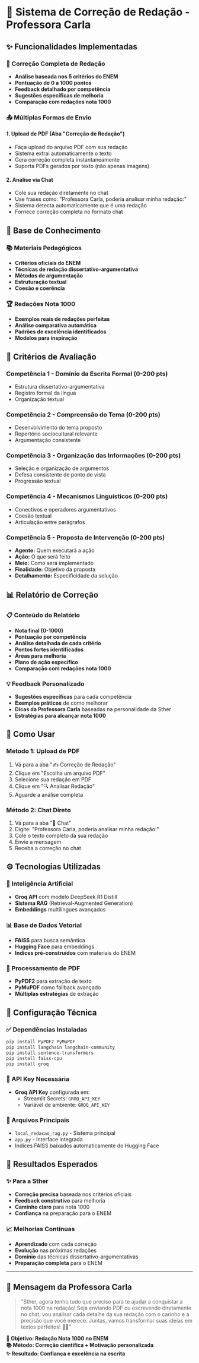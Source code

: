# 📝 Sistema de Correção de Redação - Professora Carla

## ✨ Funcionalidades Implementadas

### 🎯 Correção Completa de Redação

- **Análise baseada nos 5 critérios do ENEM**
- **Pontuação de 0 a 1000 pontos**
- **Feedback detalhado por competência**
- **Sugestões específicas de melhoria**
- **Comparação com redações nota 1000**

### 📤 Múltiplas Formas de Envio

#### 1. **Upload de PDF (Aba "Correção de Redação")**

- Faça upload do arquivo PDF com sua redação
- Sistema extrai automaticamente o texto
- Gera correção completa instantaneamente
- Suporta PDFs gerados por texto (não apenas imagens)

#### 2. **Análise via Chat**

- Cole sua redação diretamente no chat
- Use frases como: "Professora Carla, poderia analisar minha redação:"
- Sistema detecta automaticamente que é uma redação
- Fornece correção completa no formato chat

## 🧠 Base de Conhecimento

### 📚 Materiais Pedagógicos

- **Critérios oficiais do ENEM**
- **Técnicas de redação dissertativo-argumentativa**
- **Métodos de argumentação**
- **Estruturação textual**
- **Coesão e coerência**

### 🏆 Redações Nota 1000

- **Exemplos reais de redações perfeitas**
- **Análise comparativa automática**
- **Padrões de excelência identificados**
- **Modelos para inspiração**

## 🎯 Critérios de Avaliação

### **Competência 1** - Domínio da Escrita Formal (0-200 pts)

- Estrutura dissertativo-argumentativa
- Registro formal da língua
- Organização textual

### **Competência 2** - Compreensão do Tema (0-200 pts)

- Desenvolvimento do tema proposto
- Repertório sociocultural relevante
- Argumentação consistente

### **Competência 3** - Organização das Informações (0-200 pts)

- Seleção e organização de argumentos
- Defesa consistente de ponto de vista
- Progressão textual

### **Competência 4** - Mecanismos Linguísticos (0-200 pts)

- Conectivos e operadores argumentativos
- Coesão textual
- Articulação entre parágrafos

### **Competência 5** - Proposta de Intervenção (0-200 pts)

- **Agente:** Quem executará a ação
- **Ação:** O que será feito
- **Meio:** Como será implementado
- **Finalidade:** Objetivo da proposta
- **Detalhamento:** Especificidade da solução

## 📊 Relatório de Correção

### 📋 Conteúdo do Relatório

- **Nota final (0-1000)**
- **Pontuação por competência**
- **Análise detalhada de cada critério**
- **Pontos fortes identificados**
- **Áreas para melhoria**
- **Plano de ação específico**
- **Comparação com redações nota 1000**

### 💡 Feedback Personalizado

- **Sugestões específicas** para cada competência
- **Exemplos práticos** de como melhorar
- **Dicas da Professora Carla** baseadas na personalidade da Sther
- **Estratégias para alcançar nota 1000**

## 🚀 Como Usar

### **Método 1: Upload de PDF**

1. Vá para a aba "✍️ Correção de Redação"
2. Clique em "Escolha um arquivo PDF"
3. Selecione sua redação em PDF
4. Clique em "🔍 Analisar Redação"
5. Aguarde a análise completa

### **Método 2: Chat Direto**

1. Vá para a aba "💬 Chat"
2. Digite: "Professora Carla, poderia analisar minha redação:"
3. Cole o texto completo da sua redação
4. Envie a mensagem
5. Receba a correção no chat

## ⚙️ Tecnologias Utilizadas

### 🧠 Inteligência Artificial

- **Groq API** com modelo DeepSeek R1 Distill
- **Sistema RAG** (Retrieval-Augmented Generation)
- **Embeddings** multilíngues avançados

### 📊 Base de Dados Vetorial

- **FAISS** para busca semântica
- **Hugging Face** para embeddings
- **Indices pré-construídos** com materiais do ENEM

### 📄 Processamento de PDF

- **PyPDF2** para extração de texto
- **PyMuPDF** como fallback avançado
- **Múltiplas estratégias** de extração

## 🔧 Configuração Técnica

### ✅ Dependências Instaladas

```bash
pip install PyPDF2 PyMuPDF
pip install langchain langchain-community
pip install sentence-transformers
pip install faiss-cpu
pip install groq
```

### 🔑 API Key Necessária

- **Groq API Key** configurada em:
  - Streamlit Secrets: `GROQ_API_KEY`
  - Variável de ambiente: `GROQ_API_KEY`

### 📁 Arquivos Principais

- `local_redacao_rag.py` - Sistema principal
- `app.py` - Interface integrada
- Indices FAISS baixados automaticamente do Hugging Face

## 🎯 Resultados Esperados

### ✨ Para a Sther

- **Correção precisa** baseada nos critérios oficiais
- **Feedback construtivo** para melhoria
- **Caminho claro** para nota 1000
- **Confiança** na preparação para o ENEM

### 📈 Melhorias Contínuas

- **Aprendizado** com cada correção
- **Evolução** nas próximas redações
- **Domínio** das técnicas dissertativo-argumentativas
- **Preparação completa** para o ENEM

---

## 🌟 Mensagem da Professora Carla

> "Sther, agora tenho tudo que preciso para te ajudar a conquistar a nota 1000 na redação! Seja enviando PDF ou escrevendo diretamente no chat, vou analisar cada detalhe da sua redação com o carinho e a precisão que você merece. Juntas, vamos transformar suas ideias em textos perfeitos! 💪✨"

**🎯 Objetivo: Redação Nota 1000 no ENEM**  
**📚 Método: Correção científica + Motivação personalizada**  
**✨ Resultado: Confiança e excelência na escrita**
